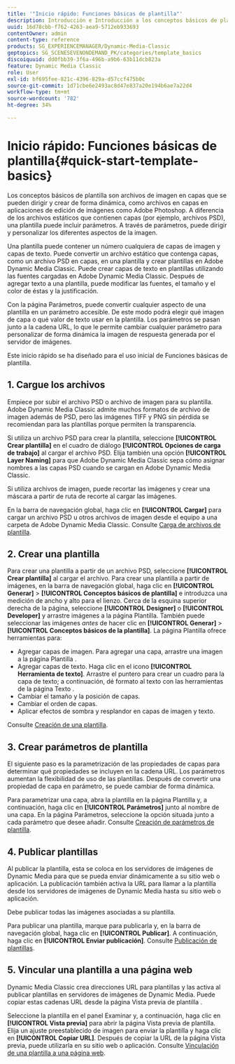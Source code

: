 ```yaml
---
title: '"Inicio rápido: Funciones básicas de plantilla"'
description: Introducción e Introducción a los conceptos básicos de plantilla para ayudarle a poner en marcha rápidamente.
uuid: 16d78cbb-f762-4263-aea9-5712eb933693
contentOwner: admin
content-type: reference
products: SG_EXPERIENCEMANAGER/Dynamic-Media-Classic
geptopics: SG_SCENESEVENONDEMAND_PK/categories/template_basics
discoiquuid: dd0fbb39-3f6a-496b-a9b6-63b11dcb823a
feature: Dynamic Media Classic
role: User
exl-id: bf695fee-821c-4396-829a-d57ccf475b0c
source-git-commit: 1d71cbe6e2493ac8d47e837a20e194b6ae7a22d4
workflow-type: tm+mt
source-wordcount: '782'
ht-degree: 34%

---
```


# Inicio rápido: Funciones básicas de plantilla{#quick-start-template-basics}

Los conceptos básicos de plantilla son archivos de imagen en capas que se pueden dirigir y crear de forma dinámica, como archivos en capas en aplicaciones de edición de imágenes como Adobe Photoshop. A diferencia de los archivos estáticos que contienen capas (por ejemplo, archivos PSD), una plantilla puede incluir parámetros. A través de parámetros, puede dirigir y personalizar los diferentes aspectos de la imagen.

Una plantilla puede contener un número cualquiera de capas de imagen y capas de texto. Puede convertir un archivo estático que contenga capas, como un archivo PSD en capas, en una plantilla y crear plantillas en Adobe Dynamic Media Classic. Puede crear capas de texto en plantillas utilizando las fuentes cargadas en Adobe Dynamic Media Classic. Después de agregar texto a una plantilla, puede modificar las fuentes, el tamaño y el color de éstas y la justificación.

Con la página Parámetros, puede convertir cualquier aspecto de una plantilla en un parámetro accesible. De este modo podrá elegir qué imagen de capa o qué valor de texto usar en la plantilla. Los parámetros se pasan junto a la cadena URL, lo que le permite cambiar cualquier parámetro para personalizar de forma dinámica la imagen de respuesta generada por el servidor de imágenes.

Este inicio rápido se ha diseñado para el uso inicial de Funciones básicas de plantilla. 

## 1. Cargue los archivos

Empiece por subir el archivo PSD o archivo de imagen para su plantilla. Adobe Dynamic Media Classic admite muchos formatos de archivo de imagen además de PSD, pero las imágenes TIFF y PNG sin pérdida se recomiendan para las plantillas porque permiten la transparencia.

Si utiliza un archivo PSD para crear la plantilla, seleccione **[!UICONTROL Crear plantilla]** en el cuadro de diálogo **[!UICONTROL Opciones de carga de trabajo]** al cargar el archivo PSD. Elija también una opción **[!UICONTROL Layer Naming]** para que Adobe Dynamic Media Classic sepa cómo asignar nombres a las capas PSD cuando se cargan en Adobe Dynamic Media Classic.

Si utiliza archivos de imagen, puede recortar las imágenes y crear una máscara a partir de ruta de recorte al cargar las imágenes.

En la barra de navegación global, haga clic en **[!UICONTROL Cargar]** para cargar un archivo PSD u otros archivos de imagen desde el equipo a una carpeta de Adobe Dynamic Media Classic. Consulte [Carga de archivos de plantilla](uploading-template-files.md#uploading_template_files).

## 2. Crear una plantilla

Para crear una plantilla a partir de un archivo PSD, seleccione **[!UICONTROL Crear plantilla]** al cargar el archivo. Para crear una plantilla a partir de imágenes, en la barra de navegación global, haga clic en **[!UICONTROL Generar]** > **[!UICONTROL Conceptos básicos de plantilla]** e introduzca una medición de ancho y alto para el lienzo. Cerca de la esquina superior derecha de la página, seleccione **[!UICONTROL Designer]** o **[!UICONTROL Developer]** y arrastre imágenes a la página Plantilla. También puede seleccionar las imágenes *antes* de hacer clic en **[!UICONTROL Generar]** > **[!UICONTROL Conceptos básicos de la plantilla]**. La página Plantilla ofrece herramientas para:

* Agregar capas de imagen. Para agregar una capa, arrastre una imagen a la página Plantilla .
* Agregar capas de texto. Haga clic en el icono **[!UICONTROL Herramienta de texto]**. Arrastre el puntero para crear un cuadro para la capa de texto; a continuación, dé formato al texto con las herramientas de la página Texto .
* Cambiar el tamaño y la posición de capas.
* Cambiar el orden de capas.
* Aplicar efectos de sombra y resplandor en capas de imagen y texto.

Consulte [Creación de una plantilla](creating-template.md#creating_a_template).

## 3. Crear parámetros de plantilla

El siguiente paso es la parametrización de las propiedades de capas para determinar qué propiedades se incluyen en la cadena URL. Los parámetros aumentan la flexibilidad de uso de las plantillas. Después de convertir una propiedad de capa en parámetro, se puede cambiar de forma dinámica.

Para parametrizar una capa, abra la plantilla en la página Plantilla y, a continuación, haga clic en **[!UICONTROL Parámetros]** junto al nombre de una capa. En la página Parámetros, seleccione la opción situada junto a cada parámetro que desee añadir. Consulte [Creación de parámetros de plantilla](creating-template-parameters.md#creating_template_parameters).

## 4. Publicar plantillas

Al publicar la plantilla, esta se coloca en los servidores de imágenes de Dynamic Media para que se pueda enviar dinámicamente a su sitio web o aplicación. La publicación también activa la URL para llamar a la plantilla desde los servidores de imágenes de Dynamic Media hasta su sitio web o aplicación.

Debe publicar todas las imágenes asociadas a su plantilla.

Para publicar una plantilla, marque para publicarla y, en la barra de navegación global, haga clic en **[!UICONTROL Publicar]**. A continuación, haga clic en **[!UICONTROL Enviar publicación]**. Consulte [Publicación de plantillas](publishing-templates.md#publishing_templates).

## 5. Vincular una plantilla a una página web

Dynamic Media Classic crea direcciones URL para plantillas y las activa al publicar plantillas en servidores de imágenes de Dynamic Media. Puede copiar estas cadenas URL desde la página Vista previa de plantilla .

Seleccione la plantilla en el panel Examinar y, a continuación, haga clic en **[!UICONTROL Vista previa]** para abrir la página Vista previa de plantilla. Elija un ajuste preestablecido de imagen para enviar la plantilla y haga clic en **[!UICONTROL Copiar URL]**. Después de copiar la URL de la página Vista previa, puede utilizarla en su sitio web o aplicación. Consulte [Vinculación de una plantilla a una página web](linking-template-web-page.md#linking_a_template_to_a_web_page).
